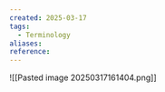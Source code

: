 ```yaml
---
created: 2025-03-17
tags:
  - Terminology
aliases: 
reference:
---
```

![[Pasted image 20250317161404.png]]

